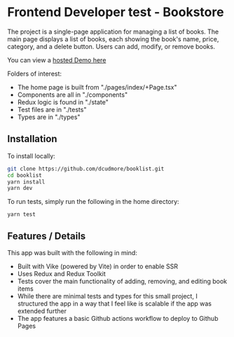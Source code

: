 # Frontend Developer test - Bookstore

The project is a single-page application for managing a list of books. The main page displays a list of books, each showing the book's name, price, category, and a delete button. Users can add, modify, or remove books.

You can view a [hosted Demo here](https://dcudmore.github.io/booklist/)

Folders of interest:

* The home page is built from "./pages/index/+Page.tsx"
* Components are all in "./components"
* Redux logic is found in "./state"
* Test files are in "./tests"
* Types are in "./types"

## Installation

To install locally:

```bash
git clone https://github.com/dcudmore/booklist.git
cd booklist
yarn install
yarn dev
```

To run tests, simply run the following in the home directory:

```
yarn test
```

## Features / Details

This app was built with the following in mind:

* Built with Vike (powered by Vite) in order to enable SSR
* Uses Redux and Redux Toolkit
* Tests cover the main functionality of adding, removing, and editing book items
* While there are minimal tests and types for this small project, I structured the app in a way that I feel like is scalable if the app was extended further
* The app features a basic Github actions workflow to deploy to Github Pages